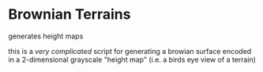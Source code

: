 # Brownian Terrains

generates height maps

this is a _very complicated_ script for generating a browian surface encoded in a 2-dimensional grayscale "height map" (i.e. a birds eye view of a terrain)
